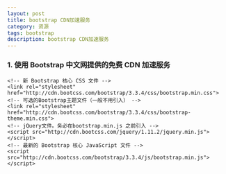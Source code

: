 ```yaml
---
layout: post
title: bootstrap CDN加速服务
category: 资源
tags: bootstrap
description: bootstrap CDN加速服务
---
```


### 1. 使用 Bootstrap 中文网提供的免费 CDN 加速服务  
	<!-- 新 Bootstrap 核心 CSS 文件 -->
	<link rel="stylesheet" href="http://cdn.bootcss.com/bootstrap/3.3.4/css/bootstrap.min.css">
	<!-- 可选的Bootstrap主题文件（一般不用引入） -->
	<link rel="stylesheet" href="http://cdn.bootcss.com/bootstrap/3.3.4/css/bootstrap-theme.min.css">
	<!-- jQuery文件。务必在bootstrap.min.js 之前引入 -->
	<script src="http://cdn.bootcss.com/jquery/1.11.2/jquery.min.js"></script>
	<!-- 最新的 Bootstrap 核心 JavaScript 文件 -->
	<script src="http://cdn.bootcss.com/bootstrap/3.3.4/js/bootstrap.min.js"></script>
